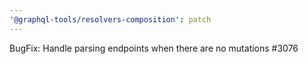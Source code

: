 ```yaml
---
'@graphql-tools/resolvers-composition': patch
---
```


BugFix: Handle parsing endpoints when there are no mutations #3076
